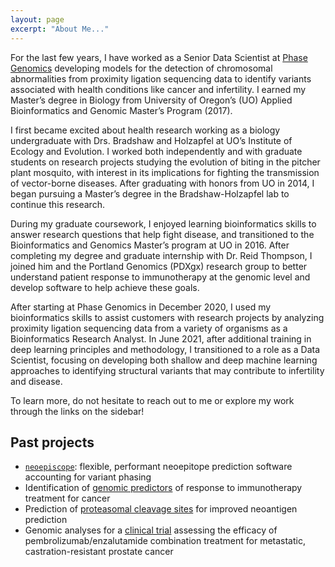 ```yaml
---
layout: page
excerpt: "About Me..."
---
```


For the last few years, I have worked as a Senior Data Scientist at [Phase Genomics](https://phasegenomics.com/) developing models for the detection of chromosomal abnormalities from proximity ligation sequencing data to identify variants associated with health conditions like cancer and infertility. I earned my Master’s degree in Biology from University of Oregon’s (UO) Applied Bioinformatics and Genomic Master’s Program (2017).

I first became excited about health research working as a biology undergraduate with Drs. Bradshaw and Holzapfel at UO’s Institute of Ecology and Evolution. I worked both independently and with graduate students on research projects studying the evolution of biting in the pitcher plant mosquito, with interest in its implications for fighting the transmission of vector-borne diseases. After graduating with honors from UO in 2014, I began pursuing a Master’s degree in the Bradshaw-Holzapfel lab to continue this research.

During my graduate coursework, I enjoyed learning bioinformatics skills to answer research questions that help fight disease, and transitioned to the Bioinformatics and Genomics Master’s program at UO in 2016. After completing my degree and graduate internship with Dr. Reid Thompson, I joined him and the Portland Genomics (PDXgx) research group to better understand patient response to immunotherapy at the genomic level and develop software to help achieve these goals. 

After starting at Phase Genomics in December 2020, I used my bioinformatics skills to assist customers with research projects by analyzing proximity ligation sequencing data from a variety of organisms as a Bioinformatics Research Analyst. In June 2021, after additional training in deep learning principles and methodology, I transitioned to a role as a Data Scientist, focusing on developing both shallow and deep machine learning approaches to identifying structural variants that may contribute to infertility and disease.

To learn more, do not hesitate to reach out to me or explore my work through the links on the sidebar!

## Past projects

* [`neoepiscope`](https://github.com/pdxgx/neoepiscope): flexible, performant neoepitope prediction software accounting for variant phasing
* Identification of [genomic predictors](https://genomemedicine.biomedcentral.com/articles/10.1186/s13073-020-00729-2) of response to immunotherapy treatment for cancer
* Prediction of [proteasomal cleavage sites](https://academic.oup.com/bioinformatics/article/37/21/3723/6363787) for improved neoantigen prediction
* Genomic analyses for a [clinical trial](https://clinicaltrials.gov/ct2/show/NCT02312557) assessing the efficacy of pembrolizumab/enzalutamide combination treatment for metastatic, castration-resistant prostate cancer
